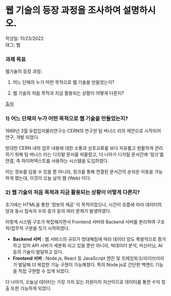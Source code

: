 # 웹 기술의 등장 과정을 조사하여 설명하시오.

작성일: 11/23/2022  
태그: 웹  

### **과제 목표**

웹기술의 등장 과정:

1) 어느 단체의 누가 어떤 목적으로 웹 기술을 만들었는지?

2) 웹 기술의 처음 목적과 지금 활용되는 상황이 어떻게 다른지?

[출처](https://joone.net/2021/01/02/37-%ec%9b%94%eb%93%9c%ec%99%80%ec%9d%b4%eb%93%9c%ec%9b%b9www%ec%9d%98-%ec%8b%9c%ec%9e%91-1/)

### 1) 어느 단체의 누가 어떤 목적으로 웹 기술을 만들었는지?

1989년 3월 유럽입자물리연구소 CERN의 연구원 팀 버너스 리의 제안으로 시작되어 연구, 개발 되었다.

방대한 CERN 내의 업무 내용에 대한 소통과 상호교류를 보다 자유롭고 원활하게 관리하기 위해 팀 버너스 리는 디지털 문서를 떠올렸고, 더 나아가 디지털 문서간에 ‘링크’를 연결, 즉 하이퍼텍스트를 사용하는 시스템을 도입하였다.  

이는 정보를 담을 수 있을 뿐 아니라, 링크를 통해 연결된 문서간의 손쉬운 이동을 가능하게 했는데, 이것이 오늘 날의 웹 (Web) 이다. 

### 2) 웹 기술의 처음 목적과 지금 활용되는 상황이 어떻게 다른지?

초기에는 HTML을 통한 ‘정보의 제공’ 이 목적이었으나, 시간이 흐름에 따라 데이터의 양과 동시 접속자 수의 증가 등의 여러 문제가 발생하였다.

이렇게 시스템 구조가 복잡해지면서 Frontend 서버와 Backend 서버를 분리하여 구조적/업무적 구분을 짓기 시작하였다.

- **Backend 서버** : 웹 서비스의 규모가 방대해짐에 따라 데이터 양도 폭발적으로 증가하고 있어 API 서버가 세분화 되고 있을 뿐만 아니라, 빅데이터 분석, 머신러닝, AI 등의 기술이 발달하고 있다.
- **Frontend 서버** : Node.js, React 등 JavaScript 엔진 및 프레임워크/라이브러리가 발달해 더 복잡한 기능 구현이 가능해졌다. 특히 Node.js로 간단한 백엔드 기능을 직접 구현할 수 있게 되었다.

더 나아가, 오늘날 데이터는 가장 가치 있는 자원이자 자산이므로 데이터를 통한 수익 창출 또한 가능하게 되었다.
